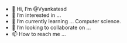 - 👋 Hi, I’m @Vyankatesd
- 👀 I’m interested in ...
- 🌱 I’m currently learning ... Computer science.
- 💞️ I’m looking to collaborate on ...
- 📫 How to reach me ...

<!---
Vyankatesd/Vyankatesd is a ✨ special ✨ repository because its `README.md` (this file) appears on your GitHub profile.
You can click the Preview link to take a look at your changes.
--->
